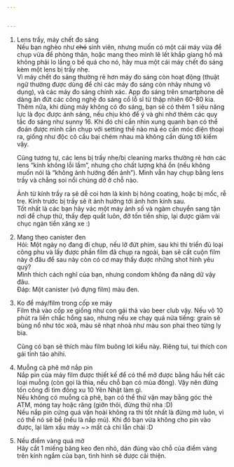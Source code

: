 ```yaml
---


---
```


<ol>
<li>
<p>Lens trầy, máy chết đo sáng<br>
Nếu bạn nghèo như <s>chó</s> sinh viên, nhưng muốn có một cái máy vừa để chụp vừa để phòng thân, hoặc mang theo mình lê lết khắp giang hồ mà không phải lo lắng o bế quá cho nó,  hãy mua một cái máy chết đo sáng kèm một lens bị trầy nhẹ.<br>
Vì máy chết đo sáng thường rẻ hơn máy đo sáng còn hoạt động (thuật ngữ thường được dùng để chỉ các máy đo sáng còn nhảy nhưng vô dụng), và các máy đo sáng chính xác. App đo sáng trên smartphone dễ dàng ăn đứt các công nghệ đo sáng cổ lỗ sĩ từ thập nhiên 60-80 kia. Thêm nữa, khi dùng máy không có đo sáng, bạn sẽ có thêm 1 siêu năng lực là đọc được ánh sáng, nếu chịu khó để ý và ghi nhớ thêm các quy tắc đo sáng như sunny 16. Khi đó chỉ cần nhìn xung quanh bạn có thể đoán được mình cần chụp với setting thế nào mà éo cần móc điện thoại ra, giống như độc cô cầu bại chém nhau mà không cần dùng tới kiếm vậy.</p>
<p>Cũng tương tự, các lens bị trầy nhẹ/bị cleaning marks thường rẻ hơn các lens “kính không lỗi lầm”, nhưng cho chất lượng khá ổn (nếu không muốn nói là “không ảnh hưởng đến ảnh”). Mình vẫn hay chụp bằng lens trầy và chẳng soi nổi chúng dở ở chỗ nào.</p>
<p>Ảnh từ kính trầy ra sẽ dễ coi hơn là kính bị hỏng coating, hoặc bị mốc, rễ tre. Kính trước bị trầy sẽ ít ảnh hưởng tới ảnh hơn kính sau.<br>
Tốt nhất là các bạn hãy vác một máy ảnh số và ngàm chuyển sang tận nơi để chụp thử, thấy đẹp quất luôn, đỡ tốn tiền ship, lại được giảm vài chục ngàn tiền xăng xe :)</p>
</li>
<li>
<p>Mang theo canister đen<br>
Hỏi: Một ngày nọ đang đi chụp, nếu lỡ đứt phim, sau khi thi triển đủ loại công phu và lấy được phần film đã chụp ra ngoài, bạn sẽ cất cuộn film này ở đâu để sau này còn có cơ may thấy được những shot hình yêu quý?<br>
Mình thích cách nghĩ của bạn, nhưng condom không đa năng dữ vậy đâu.<br>
Đáp: Một canister (vỏ đựng film) màu đen.</p>
</li>
<li>
<p>Ko để máy/film trong cốp xe máy<br>
Film thả vào cốp xe giống như con gái thả vào beer club vậy. Nếu vô 10 phút ra liền chắc hổng sao, nhưng nếu xe chạy quá nửa tiếng: grain sẽ bùng nổ như tóc xoã, màu sẽ nhạt nhoà như màu son phai theo từng ly bia.</p>
<p>Cũng có bạn sẽ thích màu film buông lơi kiểu này. Riêng tui, tui thích con gái tỉnh táo ahihi.</p>
</li>
<li>
<p>Muỗng cà phê mở nắp pin<br>
Nắp pin của máy film được thiết kế để có thể mở được bằng hầu hết các loại muỗng (còn gọi là thìa, nếu chỗ bạn có mùa đông). Vậy nên đừng tốn công đi tìm đồng xu 10 Yên Nhật làm gì.<br>
Nếu không có muỗng cà phê, bạn có thể thử vận may bằng góc thẻ ATM, móng tay hoặc răng (giỡn thôi, đừng thử nha :D)<br>
Nếu nắp pin cứng quá vặn hoài không ra thì tốt nhất là đừng mở luôn, vì có thể nó sẽ bể (nếu là nắp mủ). Khi đó bạn vừa không cho pin vào được, lại làm xấu máy ~&gt; mất cả chì lẫn chài :D</p>
</li>
<li>
<p>Nếu điểm vàng quá mờ<br>
Hãy cắt 1 miếng băng keo đen nhỏ, dán đúng vào chỗ của điểm vàng trên kính ngắm của bạn, tình hình sẽ được cải thiện.</p>
</li>
</ol>

